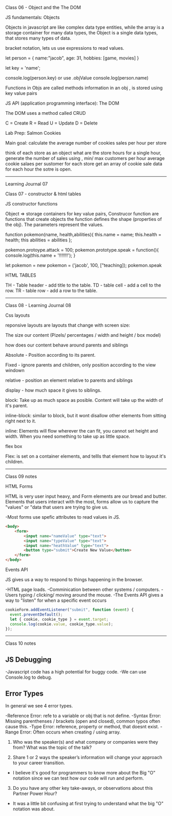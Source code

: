 Class 06 - Object and the The DOM

JS fundamentals: Objects

Objects in javascript are like complex data type entities, while the array is a storage container for many data types, the Object is a single data types, that stores many types of data.

bracket notation, lets us use expressions to read values.

let person = {
name:"jacob",
age: 31,
hobbies: [game, movies]
}

let key = 'name';

console.log(person.key)
or use .objValue
console.log(person.name)

Functions in Objs are called methods
information in an obj , is stored using key value pairs

JS API (application programming interface): The DOM

The DOM uses a method called CRUD

C = Create
R = Read
U = Update
D = Delete

Lab Prep: Salmon Cookies

Main goal: calculate the average number of cookies sales per hour per store

think of each store as an object
what are the store hours
for a single hour, generate the number of sales using , min/ max customers per hour average cookie salaes per sustomer
for each store get an array of cookie sale data for each hour the sotre is open.

-----------------------------------------------------

Learning Journal 07

Class 07 - constructor & html tables

JS constructor functions

Object  => storage containers for key value pairs, 
Construcor function are functions that create objects the function defines the shape (properties of the obj).
The parameters represent the values.

function pokemon(name, health,abilities){
    this.name = name;
    this.health = health;
    this abilities = abilities
};

pokemon.protoype.attack = 100;
pokemon.prototype.speak = function(){
    console.log(this.name + '!!!!!!!');
}

let pokemon = new pokemon = ('jacob', 100, ["teaching]);
pokemon.speak


HTML TABLES

TH - Table header -  add title to the table.
TD - table cell - add a cell to the row.
TR - table row - add a row to the table.



----------------------------------------------------

Class 08 - Learning Journal 08

Css layouts

reponsive layouts are layouts that change with screen size:

The size our content (Pizels/ percentages / width and height / box model)

how does our content behave around parents and siblings

Absolute - Position according to its parent.

Fixed - ignore parents and children, only position according to the view windown

relative - position an element relative to parents and siblings

display - how much space it gives to siblings. 

block: Take up as much space as posible. Content will take up the width of it's parent.

inline-block: similar to block, but it wont disallow other elements from sitting right next to it.

inline: Elements will flow  wherever the can fit, you cannot set height and width. When you need something to take up as little space.

flex box

Flex: is set on a container elements, and tellls that element how to layout it's children.



-----------------------------------------------------

Class 09 notes

HTML Forms

HTML is very user input heavy, and Form elements are our bread and butter.
Elements that users interact with the most, forms allow us to capture the "values" or 
"data that users are trying to give us.

  -Most forms use spefic attributes to read values in JS.

```html
<body>
    <form>
        <input name="nameValue" type="text">
        <input name="typeValue" type="text">
        <input name="heathValue" type="text">
        <button type="submit">Create New Value</button> 
    </form>
</body>
```

Events API

JS gives us a way to respond to things happening in the browser.

 -HTML page loads.
 -Comminication between other systems / computers.
 -Users typing / clicking/ moving around the mouse.
 -The Events API gives a way to "listen" for when a specific event occurs

```javascript
cookieForm.addEventListener("submit", function (event) {
  event.preventDefault();
  let { cookie, cookie_type } = event.target;
  console.log(cookie.value, cookie_type.value);
});
```

--------------------------------------------------------------

Class 10 notes

## JS Debugging

  -Javascript code has a high potential for buggy code.
  -We can use Console.log to debug.

## Error Types

In general we see 4 error types.

  -Reference Error: refe to a variable or obj that is not define.
  -Syntax Error: Missing parenthenses / brackets (open and closed),
  common typos often cause this.
  -Type Error: reference, property or method, that doesnt exist.
  -Range Error: Often occurs when creating / using array.



1. Who was the speaker(s) and what company or companies were they from? What was the topic of the talk?

2. Share 1 or 2 ways the speaker’s information will change your approach to your career transition.

 - I believe it's good for programmers to know more about the Big "O" notation since we can test how our code will run and perform.

3. Do you have any other key take-aways, or observations about this Partner Power Hour?

 - It was a little bit confusing at first trying to understand what the big "O" notation was about.